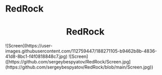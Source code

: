 # RedRock
<h1 align="center">RedRock</h1>
![Screen](https://user-images.githubusercontent.com/112759447/188271105-b9462b8b-4836-41d8-8bc1-f4f0818848c7.jpg)
![Screen]([https://github.com/sergeybespyatov/RedRock/Screen.jpg](https://github.com/sergeybespyatov/RedRock/blob/main/Screen.jpg))
